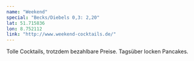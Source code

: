 ```yaml
---
name: "Weekend"
special: "Becks/Diebels 0,3: 2,20"
lat: 51.715836
lon: 8.752112
link: "http://www.weekend-cocktails.de/"
---
```

Tolle Cocktails, trotzdem bezahlbare Preise. Tagsüber locken Pancakes.
